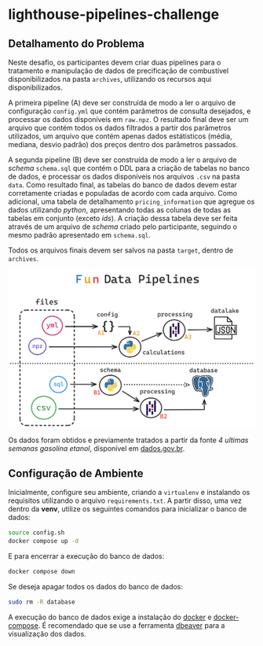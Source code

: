 # lighthouse-pipelines-challenge

## Detalhamento do Problema

Neste desafio, os participantes devem criar duas pipelines para o tratamento e manipulação de dados de precificação de combustível disponibilizados na pasta `archives`, utilizando os recursos aqui disponibilizados.

A primeira pipeline (A) deve ser construída de modo a ler o arquivo de configuração `config.yml` que contém parâmetros de consulta desejados, e processar os dados disponíveis em `raw.npz`. O resultado final deve ser um arquivo que contém todos os dados filtrados a partir dos parâmetros utilizados, um arquivo que contém apenas dados estátisticos (média, mediana, desvio padrão) dos preços dentro dos parâmetros passados.

A segunda pipeline (B) deve ser construída de modo a ler o arquivo de *schema* `schema.sql` que contém o DDL para a criação de tabelas no banco de dados, e processar os dados disponíveis nos arquivos `.csv` na pasta `data`. Como resultado final, as tabelas do banco de dados devem estar corretamente criadas e populadas de acordo com cada arquivo. Como adicional, uma tabela de detalhamento `pricing_information` que agregue os dados utilizando *python*, apresentando todas as colunas de todas as tabelas em conjunto (exceto *ids*). A criação dessa tabela deve ser feita através de um arquivo de *schema* criado pelo participante, seguindo o mesmo padrão apresentado em `schema.sql`.

Todos os arquivos finais devem ser salvos na pasta `target`, dentro de `archives`.

![diagram](./docs/diagram.png)


Os dados foram obtidos e previamente tratados a partir da fonte *4 ultimas semanas gasolina etanol*, disponível em [dados.gov.br](https://dados.gov.br/dados/conjuntos-dados/serie-historica-de-precos-de-combustiveis-e-de-glp).


## Configuração de Ambiente

Inicialmente, configure seu ambiente, criando a `virtualenv` e instalando os requisitos utilizando o arquivo `requirements.txt`.
A partir disso, uma vez dentro da **venv**, utilize os seguintes comandos para inicializar o banco de dados:
```bash
source config.sh
docker compose up -d
```
E para encerrar a execução do banco de dados:
```bash
docker compose down
```
Se deseja apagar todos os dados do banco de dados:
```bash
sudo rm -R database
```
A execução do banco de dados exige a instalação do [docker](https://www.docker.com/get-started/) e [docker-compose](https://docs.docker.com/compose/). É recomendado que se use a ferramenta [dbeaver](https://dbeaver.io/) para a visualização dos dados.
